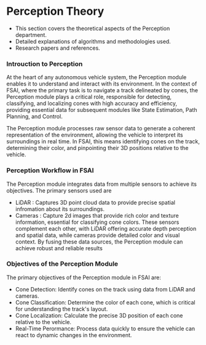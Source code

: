 # Perception Theory
- This section covers the theoretical aspects of the Perception department.
- Detailed explanations of algorithms and methodologies used.
- Research papers and references.

### Introuction to Perception
At the heart of any autonomous vehicle system, the Perception module enables it to understand and interact with its environment. In the context of FSAI, where the primary task is to navigate a track delineated by cones, the Perception module plays a critical role, responsible for detecting, classifying, and localizing cones with high accuracy and efficiency, providing essential data for subsequent modules like State Estimation, Path Planning, and Control.

The Perception module processes raw sensor data to generate a coherent representation of the environment, allowing the vehicle to interpret its surroundings in real time. In FSAI, this means identifying cones on the track, determining their color, and pinpointing their 3D positions relative to the vehicle.


<!-- ![Cone map](media/wlco.png) -->


### Perception Workflow in FSAI
The Perception module integrates data from multiple sensors to achieve its objectives. The primary sensors used are 
- LiDAR : Captures 3D point cloud data to provide precise spatial infromation about its surroundings.
- Cameras : Capture 2d images that provide rich color and texture information, essential for classifying cone colors.
These sensors complement each other, with LiDAR offering accurate depth perception and spatial data, while cameras provide detailed color and visual context. By fusing these data sources, the Perception module can achieve robust and reliable results

### Objectives of the Perception Module
The primary objectives of the Perception module in FSAI are:
- Cone Detection: Identify cones on the track using data from LiDAR and cameras.
- Cone Classification: Determine the color of each cone, which is critical for understanding the track's layout.
- Cone Localization: Calculate the precise 3D position of each cone relative to the vehicle.
- Real-Time Perormance: Process data quickly to ensure the vehicle can react to dynamic changes in the environment.
